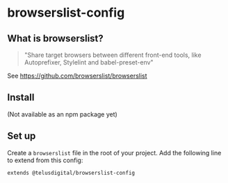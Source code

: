 # browserslist-config

## What is browserslist?

> "Share target browsers between different front-end tools, like Autoprefixer, Stylelint and babel-preset-env"

See https://github.com/browserslist/browserslist

## Install

(Not available as an npm package yet)

## Set up

Create a `browserslist` file in the root of your project.
Add the following line to extend from this config:

```
extends @telusdigital/browserslist-config
```
